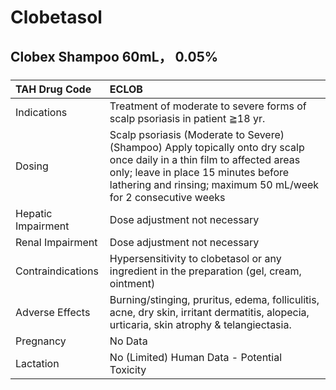 # Clobetasol

## Clobex Shampoo 60mL， 0.05%

##### 

| TAH Drug Code      | ECLOB                                                                                                                                                                                                                              |
|:-------------------|:-----------------------------------------------------------------------------------------------------------------------------------------------------------------------------------------------------------------------------------|
| Indications        | Treatment of moderate to severe forms of scalp psoriasis in patient ≧18 yr.                                                                                                                                                        |
| Dosing             | Scalp psoriasis (Moderate to Severe) (Shampoo) Apply topically onto dry scalp once daily in a thin film to affected areas only; leave in place 15 minutes before lathering and rinsing; maximum 50 mL/week for 2 consecutive weeks |
| Hepatic Impairment | Dose adjustment not necessary                                                                                                                                                                                                      |
| Renal Impairment   | Dose adjustment not necessary                                                                                                                                                                                                      |
| Contraindications  | Hypersensitivity to clobetasol or any ingredient in the preparation (gel, cream, ointment)                                                                                                                                         |
| Adverse Effects    | Burning/stinging, pruritus, edema, folliculitis, acne, dry skin, irritant dermatitis, alopecia, urticaria, skin atrophy & telangiectasia.                                                                                          |
| Pregnancy          | No Data                                                                                                                                                                                                                            |
| Lactation          | No (Limited) Human Data - Potential Toxicity                                                                                                                                                                                       |

